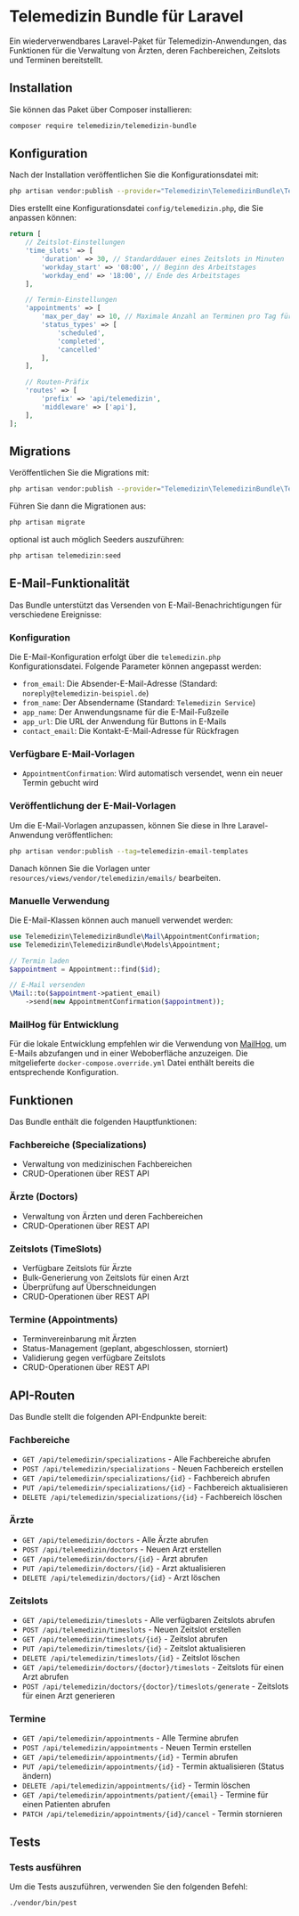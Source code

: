 # Telemedizin Bundle für Laravel

Ein wiederverwendbares Laravel-Paket für Telemedizin-Anwendungen, das Funktionen für die Verwaltung von Ärzten, deren Fachbereichen, Zeitslots und Terminen bereitstellt.




## Installation

Sie können das Paket über Composer installieren:

```bash
composer require telemedizin/telemedizin-bundle
```

## Konfiguration

Nach der Installation veröffentlichen Sie die Konfigurationsdatei mit:

```bash
php artisan vendor:publish --provider="Telemedizin\TelemedizinBundle\TelemedizinServiceProvider" --tag="telemedizin-config"
```

Dies erstellt eine Konfigurationsdatei `config/telemedizin.php`, die Sie anpassen können:

```php
return [
    // Zeitslot-Einstellungen
    'time_slots' => [
        'duration' => 30, // Standarddauer eines Zeitslots in Minuten
        'workday_start' => '08:00', // Beginn des Arbeitstages
        'workday_end' => '18:00', // Ende des Arbeitstages
    ],

    // Termin-Einstellungen
    'appointments' => [
        'max_per_day' => 10, // Maximale Anzahl an Terminen pro Tag für einen Arzt
        'status_types' => [
            'scheduled',
            'completed',
            'cancelled'
        ],
    ],

    // Routen-Präfix
    'routes' => [
        'prefix' => 'api/telemedizin',
        'middleware' => ['api'],
    ],
];
```

## Migrations

Veröffentlichen Sie die Migrations mit:

```bash
php artisan vendor:publish --provider="Telemedizin\TelemedizinBundle\TelemedizinServiceProvider" --tag="telemedizin-migrations"
```

Führen Sie dann die Migrationen aus:

```bash
php artisan migrate
```

optional ist auch möglich Seeders auszuführen:

```bash
php artisan telemedizin:seed
```

## E-Mail-Funktionalität

Das Bundle unterstützt das Versenden von E-Mail-Benachrichtigungen für verschiedene Ereignisse:

### Konfiguration

Die E-Mail-Konfiguration erfolgt über die `telemedizin.php` Konfigurationsdatei. Folgende Parameter können angepasst werden:

- `from_email`: Die Absender-E-Mail-Adresse (Standard: `noreply@telemedizin-beispiel.de`)
- `from_name`: Der Absendername (Standard: `Telemedizin Service`)
- `app_name`: Der Anwendungsname für die E-Mail-Fußzeile
- `app_url`: Die URL der Anwendung für Buttons in E-Mails
- `contact_email`: Die Kontakt-E-Mail-Adresse für Rückfragen

### Verfügbare E-Mail-Vorlagen

- `AppointmentConfirmation`: Wird automatisch versendet, wenn ein neuer Termin gebucht wird

### Veröffentlichung der E-Mail-Vorlagen

Um die E-Mail-Vorlagen anzupassen, können Sie diese in Ihre Laravel-Anwendung veröffentlichen:

```bash
php artisan vendor:publish --tag=telemedizin-email-templates
```

Danach können Sie die Vorlagen unter `resources/views/vendor/telemedizin/emails/` bearbeiten.

### Manuelle Verwendung

Die E-Mail-Klassen können auch manuell verwendet werden:

```php
use Telemedizin\TelemedizinBundle\Mail\AppointmentConfirmation;
use Telemedizin\TelemedizinBundle\Models\Appointment;

// Termin laden
$appointment = Appointment::find($id);

// E-Mail versenden
\Mail::to($appointment->patient_email)
    ->send(new AppointmentConfirmation($appointment));
```

### MailHog für Entwicklung

Für die lokale Entwicklung empfehlen wir die Verwendung von [MailHog](https://github.com/mailhog/MailHog), um E-Mails abzufangen und in einer Weboberfläche anzuzeigen. Die mitgelieferte `docker-compose.override.yml` Datei enthält bereits die entsprechende Konfiguration.

## Funktionen

Das Bundle enthält die folgenden Hauptfunktionen:

### Fachbereiche (Specializations)

- Verwaltung von medizinischen Fachbereichen
- CRUD-Operationen über REST API

### Ärzte (Doctors)

- Verwaltung von Ärzten und deren Fachbereichen
- CRUD-Operationen über REST API

### Zeitslots (TimeSlots)

- Verfügbare Zeitslots für Ärzte
- Bulk-Generierung von Zeitslots für einen Arzt
- Überprüfung auf Überschneidungen
- CRUD-Operationen über REST API

### Termine (Appointments)

- Terminvereinbarung mit Ärzten
- Status-Management (geplant, abgeschlossen, storniert)
- Validierung gegen verfügbare Zeitslots
- CRUD-Operationen über REST API

## API-Routen

Das Bundle stellt die folgenden API-Endpunkte bereit:

### Fachbereiche

- `GET /api/telemedizin/specializations` - Alle Fachbereiche abrufen
- `POST /api/telemedizin/specializations` - Neuen Fachbereich erstellen
- `GET /api/telemedizin/specializations/{id}` - Fachbereich abrufen
- `PUT /api/telemedizin/specializations/{id}` - Fachbereich aktualisieren
- `DELETE /api/telemedizin/specializations/{id}` - Fachbereich löschen

### Ärzte

- `GET /api/telemedizin/doctors` - Alle Ärzte abrufen
- `POST /api/telemedizin/doctors` - Neuen Arzt erstellen
- `GET /api/telemedizin/doctors/{id}` - Arzt abrufen
- `PUT /api/telemedizin/doctors/{id}` - Arzt aktualisieren
- `DELETE /api/telemedizin/doctors/{id}` - Arzt löschen

### Zeitslots

- `GET /api/telemedizin/timeslots` - Alle verfügbaren Zeitslots abrufen
- `POST /api/telemedizin/timeslots` - Neuen Zeitslot erstellen
- `GET /api/telemedizin/timeslots/{id}` - Zeitslot abrufen
- `PUT /api/telemedizin/timeslots/{id}` - Zeitslot aktualisieren
- `DELETE /api/telemedizin/timeslots/{id}` - Zeitslot löschen
- `GET /api/telemedizin/doctors/{doctor}/timeslots` - Zeitslots für einen Arzt abrufen
- `POST /api/telemedizin/doctors/{doctor}/timeslots/generate` - Zeitslots für einen Arzt generieren

### Termine

- `GET /api/telemedizin/appointments` - Alle Termine abrufen
- `POST /api/telemedizin/appointments` - Neuen Termin erstellen
- `GET /api/telemedizin/appointments/{id}` - Termin abrufen
- `PUT /api/telemedizin/appointments/{id}` - Termin aktualisieren (Status ändern)
- `DELETE /api/telemedizin/appointments/{id}` - Termin löschen
- `GET /api/telemedizin/appointments/patient/{email}` - Termine für einen Patienten abrufen
- `PATCH /api/telemedizin/appointments/{id}/cancel` - Termin stornieren

## Tests

### Tests ausführen

Um die Tests auszuführen, verwenden Sie den folgenden Befehl:

```bash
./vendor/bin/pest
```

